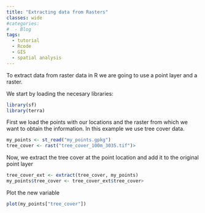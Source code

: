 ```yaml
---
title: "Extracting data from Rasters"
classes: wide
#categories:
#  - Blog
tags:
  - tutorial
  - Rcode
  - GIS
  - spatial analysis
---
```


To extract data from raster data in R we are going to use a point layer and a raster.

We start by loading the necesary libraries:
```r
library(sf)
library(terra)
```

First we load the points with our locations and the raster from which we want to obtain the information. In this example we use tree cover data.
```r
my_points <- st_read("my_points.gpkg")
tree_cover <- rast("tree_cover_100m_3035.tif")>
```

Now, we extract the tree cover at the point location and add it to the original point layer
```r
tree_cover_ext <- extract(tree_cover, my_points)
my_points$tree_cover <- tree_cover_ext$tree_cover>
```

Plot the new variable
```r
plot(my_points["tree_cover"])
```

